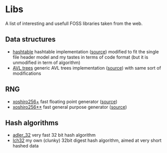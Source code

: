 # Libs

A list of interesting and usefull FOSS libraries taken from the web.

## Data structures
- [hashtable](./structures/hashtable.h) hashtable implementation ([source](http://www.pomakis.com)) modified to fit the single file header model
  and my tastes in terms of code format (but it is unmodified in term of algorithm)
- [AVL trees](./structures/avl.h) generic AVL trees implementation ([source](https://github.com/etherealvisage/avl)) with same sort of modifications

## RNG

- [xoshiro256+](./rng/xoshiro256.h) fast floating point generator ([source](http://vigna.di.unimi.it/xorshift/))
- [xoshiro256\*\*](./rng/xoshiro256starstar.h) fast general purpose generator ([source](http://vigna.di.unimi.it/xorshift/))

## Hash algorithms
- [adler_32](./hash/adler_32.h) very fast 32 bit hash algorithm
- [lch32](./hash/lch32.h) my own (clunky) 32bit digest hash algorithm, aimed at very short hashed data
